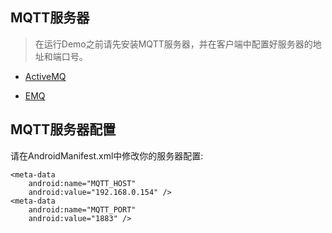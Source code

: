 
## MQTT服务器

> 在运行Demo之前请先安装MQTT服务器，并在客户端中配置好服务器的地址和端口号。

* [ActiveMQ](http://activemq.apache.org/)

* [EMQ](https://www.emqx.io/)

## MQTT服务器配置

请在AndroidManifest.xml中修改你的服务器配置:

```
<meta-data
    android:name="MQTT_HOST"
    android:value="192.168.0.154" />
<meta-data
    android:name="MQTT_PORT"
    android:value="1883" />
```
